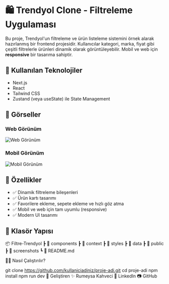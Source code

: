 # 🛍️ Trendyol Clone - Filtreleme Uygulaması

Bu proje, Trendyol'un filtreleme ve ürün listeleme sistemini örnek alarak hazırlanmış bir frontend projesidir. Kullanıcılar kategori, marka, fiyat gibi çeşitli filtrelerle ürünleri dinamik olarak görüntüleyebilir. Mobil ve web için **responsive** bir tasarıma sahiptir.

## 🚀 Kullanılan Teknolojiler

- Next.js
- React
- Tailwind CSS
- Zustand (veya useState) ile State Management

## 📸 Görseller

### Web Görünüm
![Web Görünüm](./screenshots/web-view.png)

### Mobil Görünüm
![Mobil Görünüm](./screenshots/mobile-view.png)



## 🎯 Özellikler

- ✅ Dinamik filtreleme bileşenleri
- ✅ Ürün kartı tasarımı
- ✅ Favorilere ekleme, sepete ekleme ve hızlı göz atma
- ✅ Mobil ve web için tam uyumlu (responsive)
- ✅ Modern UI tasarımı



## 📂 Klasör Yapısı

📦 Filtre-Trendyol
┣ 📁 components
┣ 📁 context
┣ 📁 styles
┣ 📁 data
┣ 📁 public
┣ 📁 screenshots
┗ 📄 README.md



🧑‍💻 Nasıl Çalıştırılır?

git clone https://github.com/kullaniciadiniz/proje-adi.git
cd proje-adi
npm install
npm run dev
💫 Geliştiren
✨ Rumeysa Kahveci
💌 LinkedIn
📷 GitHub